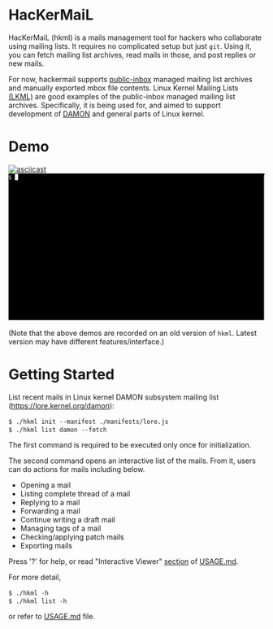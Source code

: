 HacKerMaiL
==========

HacKerMaiL (hkml) is a mails management tool for hackers who collaborate using
mailing lists.  It requires no complicated setup but just `git`.  Using it, you
can fetch mailing list archives, read mails in those, and post replies or new
mails.

For now, hackermail supports
[public-inbox](https://public-inbox.org/design_notes.html) managed mailing list
archives and manually exported mbox file contents.  Linux Kernel Mailing Lists
[(LKML)](https://kernel.org/lore.html) are good examples of the public-inbox
managed mailing list archives.  Specifically, it is being used for, and aimed
to support development of [DAMON](https://damonitor.github.io) and general
parts of Linux kernel.


Demo
====

[![asciicast](https://asciinema.org/a/632442.svg)](https://asciinema.org/a/632442)
![interactive list](images/hkml_interactive_list_demo.gif)

(Note that the above demos are recorded on an old version of `hkml`.  Latest
version may have different features/interface.)


Getting Started
===============

List recent mails in Linux kernel DAMON subsystem mailing list
(https://lore.kernel.org/damon):

    $ ./hkml init --manifest ./manifests/lore.js
    $ ./hkml list damon --fetch

The first command is required to be executed only once for initialization.

The second command opens an interactive list of the mails.  From it, users can
do actions for mails including below.

- Opening a mail
- Listing complete thread of a mail
- Replying to a mail
- Forwarding a mail
- Continue writing a draft mail
- Managing tags of a mail
- Checking/applying patch mails
- Exporting mails

Press '?' for help, or read "Interactive Viewer"
[section](USAGE.md#interactive-viewer) of [USAGE.md](USAGE.md).

For more detail,

    $ ./hkml -h
    $ ./hkml list -h

or refer to [USAGE.md](USAGE.md) file.
